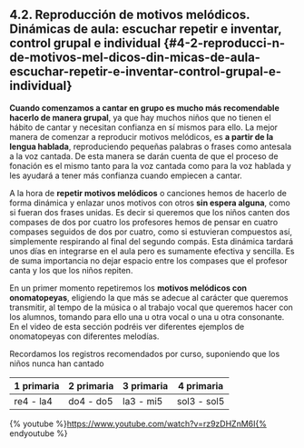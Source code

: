 ## 4.2\. Reproducción de motivos melódicos. Dinámicas de aula: escuchar repetir e inventar, control grupal e individual {#4-2-reproducci-n-de-motivos-mel-dicos-din-micas-de-aula-escuchar-repetir-e-inventar-control-grupal-e-individual}

**Cuando comenzamos a cantar en grupo es mucho más recomendable hacerlo de manera grupal**, ya que hay muchos niños que no tienen el hábito de cantar y necesitan confianza en sí mismos para ello. La mejor manera de comenzar a reproducir motivos melódicos, es **a partir de la lengua hablada**, reproduciendo pequeñas palabras o frases como antesala a la voz cantada. De esta manera se darán cuenta de que el proceso de fonación es el mismo tanto para la voz cantada como para la voz hablada y les ayudará a tener más confianza cuando empiecen a cantar.

A la hora de **repetir motivos melódicos** o canciones hemos de hacerlo de forma dinámica y enlazar unos motivos con otros **sin espera alguna**, como si fueran dos frases unidas. Es decir si queremos que los niños canten dos compases de dos por cuatro los profesores hemos de pensar en cuatro compases seguidos de dos por cuatro, como si estuvieran compuestos así, simplemente respirando al final del segundo compás. Esta dinámica tardará unos días en integrarse en el aula pero es sumamente efectiva y sencilla. Es de suma importancia no dejar espacio entre los compases que el profesor canta y los que los niños repiten.

En un primer momento repetiremos los **motivos melódicos con onomatopeyas**, eligiendo la que más se adecue al carácter que queremos transmitir, al tempo de la música o al trabajo vocal que queremos hacer con los alumnos, tomando para ello una u otra vocal o una u otra consonante. En el video de esta sección podréis ver diferentes ejemplos de onomatopeyas con diferentes melodías.

Recordamos los registros recomendados por curso, suponiendo que los niños nunca han cantado

| 1 primaria | 2 primaria | 3 primaria | 4 primaria |
| --- | --- | --- | --- |
| re4 - la4 | do4 - do5 | la3 - mi5 | sol3 - sol5 |

{% youtube %}https://www.youtube.com/watch?v=rz9zDHZnM6I{% endyoutube %}

